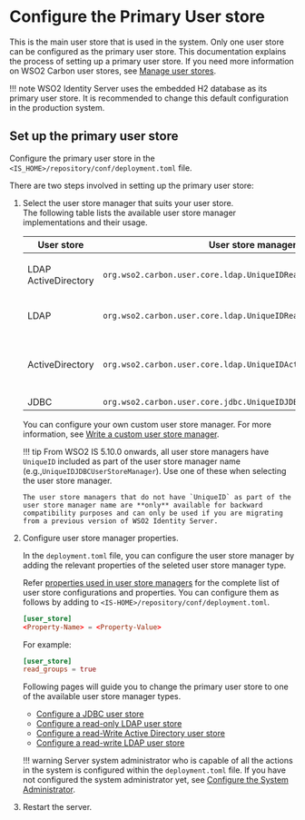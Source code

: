 # Configure the Primary User store

This is the main user store that is used in the
system. Only one user store can be configured as the primary user store.
This documentation explains the process of setting up a primary user
store. If you need more information on WSO2 Carbon user stores, see
[Manage user stores]({{base_path}}/guides/users/user-stores/).

!!! note 
    WSO2 Identity Server uses the embedded H2 database as its primary user store.
    It is recommended to change this default configuration in the production system.

## Set up the primary user store

Configure the primary user store in the
`<IS_HOME>/repository/conf/deployment.toml` file.

There are two steps involved in setting up the primary user store:

1.  Select the user store manager that suits your user store.  
    The following table lists the available user store manager
    implementations and their usage.

    <table>
    <colgroup>
    <col style="width: 10%" />
    <col style="width: 40%" />
    <col style="width: 48%" />
    </colgroup>
    <thead>
    <tr class="header">
    <th>User store</th>
    <th>User store manager class</th>
    <th>Description</th>
    </tr>
    </thead>
    <tbody>
    <tr class="odd">
    <td><p>LDAP ActiveDirectory</p></td>
    <td><code>org.wso2.carbon.user.core.ldap.UniqueIDReadOnlyLDAPUserStoreManager</code></td>
    <td>Used to do read-only operations for LDAP or ActiveDirectory user stores</td>
    </tr>
    <tr class="even">
    <td>LDAP</td>
    <td><code>org.wso2.carbon.user.core.ldap.UniqueIDReadWriteLDAPUserStoreManager</code></td>
    <td>Used for LDAP user stores to do both read and write operations. This is the default primary user store configuration in the <code>deployment.toml</code> file for WSO2 Identity Server.</td>
    </tr>
    <tr class="odd">
    <td>ActiveDirectory</td>
    <td><code>org.wso2.carbon.user.core.ldap.UniqueIDActiveDirectoryUserStoreManager</code></td>
    <td>This is used to configure an Active Directory Domain Service (AD DS) or Active Directory Lightweight Directory Service (AD LDS). This can be used only for read/write operations. If you need to use AD as read-only, you must use <code>org.wso2.carbon.user.core.ldap.UniqueIDReadOnlyLDAPUserStoreManager</code>.
    </td>
    </tr>
    <tr class="even">
    <td>JDBC</td>
    <td><code>org.wso2.carbon.user.core.jdbc.UniqueIDJDBCUserStoreManager</code></td>
    <td>This is used for JDBC user stores.</td>
    </tr>
    </tbody>
    </table>

    You can configure your own custom user store manager. For more information, see [Write a custom user store manager]({{base_path}}/references/user-stores/write-a-custom-user-store-manager).

    !!! tip
        From WSO2 IS 5.10.0 onwards, all user store managers have `UniqueID` included as part of the user store manager name (e.g.,`UniqueIDJDBCUserStoreManager`). Use one of these when selecting the user store manager. 
        
        The user store managers that do not have `UniqueID` as part of the user store manager name are **only** available for backward compatibility purposes and can only be used if you are migrating from a previous version of WSO2 Identity Server. 

2.  Configure user store manager properties.

    In the `deployment.toml` file, you can configure the user store manager by adding the relevant properties of the seleted user store manager type.

    Refer [properties used in user store managers]({{base_path}}/guides/users/user-stores/user-store-properties) for the complete list of user store configurations and properties.
    You can configure them as follows by adding to `<IS-HOME>/repository/conf/deployment.toml`.
    ``` toml
    [user_store]
    <Property-Name> = <Property-Value>
    ```
    For example:
    ``` toml
    [user_store]
    read_groups = true
    ```

    Following pages will guide you to change the primary user store to one of the available user store manager types.

    -   [Configure a JDBC user store]({{base_path}}/guides/users/user-stores/primary-user-store/configure-a-jdbc-user-store)
    -   [Configure a read-only LDAP user store]({{base_path}}/guides/users/user-stores/primary-user-store/configure-a-read-only-ldap-user-store)
    -   [Configure a read-Write Active Directory user store]({{base_path}}/guides/users/user-stores/primary-user-store/configure-a-read-write-active-directory-user-store/)
    -   [Configure a read-write LDAP user store]({{base_path}}/guides/users/user-stores/primary-user-store/configure-a-read-write-ldap-user-store/)

    !!! warning
        Server system administrator who is capable of all the actions in the
        system is configured within the `deployment.toml` file. If you have not
        configured the system administrator yet, see [Configure the System Administrator]({{base_path}}/references/user-stores/configure-system-administrator).

3.  Restart the server.
